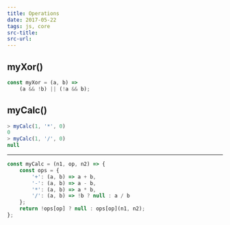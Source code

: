 ```yaml
---
title: Operations
date: 2017-05-22
tags: js, core
src-title: 
src-url: 
---
```


## myXor()

```js
const myXor = (a, b) =>
    (a && !b) || (!a && b);
```


## **myCalc()**

```js
> myCalc(1, '*', 0)
0
> myCalc(1, '/', 0)
null
```

---

```js
const myCalc = (n1, op, n2) => {
    const ops = {
        '+': (a, b) => a + b,
        '-': (a, b) => a - b,
        '*': (a, b) => a * b,
        '/': (a, b) => !b ? null : a / b
    };
    return !ops[op] ? null : ops[op](n1, n2);
};
```
